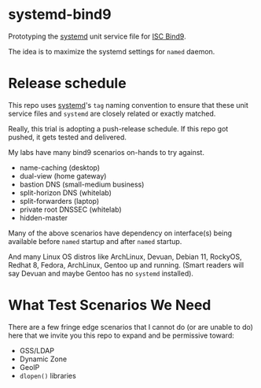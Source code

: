 # systemd-bind9

Prototyping the [systemd](https://github.com/systemd/systemd) unit service file
for [ISC Bind9](https://www.isc.org/bind/).

The idea is to maximize the systemd settings for `named` daemon.

# Release schedule

This repo uses [systemd](https://github.com/systemd/systemd)'s 
`tag` naming convention to ensure that these unit service files 
and `systemd` are closely related or exactly matched.

Really, this trial is adopting a push-release schedule.  If this 
repo got pushed, it gets tested and delivered.

My labs have many bind9 scenarios on-hands to try against.

* name-caching (desktop)
* dual-view (home gateway)
* bastion DNS (small-medium business)
* split-horizon DNS (whitelab)
* split-forwarders (laptop)
* private root DNSSEC (whitelab)
* hidden-master

Many of the above scenarios have dependency on interface(s) being 
available before `named` startup and after `named` startup.

And many Linux OS distros like ArchLinux, Devuan, Debian 11, RockyOS, Redhat 8, Fedora, ArchLinux, Gentoo  up and running.  (Smart readers will say Devuan and maybe Gentoo has no `systemd` installed).


# What Test Scenarios We Need

There are a few fringe edge scenarios that I cannot do (or are unable to do)
here that we invite you this repo to expand and be permissive toward:

* GSS/LDAP
* Dynamic Zone
* GeoIP
* `dlopen()` libraries
